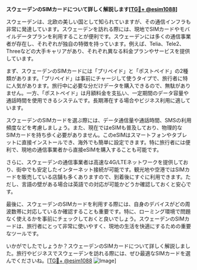 **スウェーデンのSIMカードについて詳しく解説します[[TG💪+ @esim1088](https://t.me/s/esim1088)]**

スウェーデンは、北欧の美しい国として知られていますが、その通信インフラも非常に発達しています。スウェーデンを訪れる際には、現地でSIMカードやモバイルデータプランを利用することが便利です。スウェーデンには多くの通信事業者が存在し、それぞれが独自の特徴を持っています。例えば、Telia、Tele2、Threeなどの大手キャリアがあり、それぞれ異なる料金プランやサービスを提供しています。

まず、スウェーデンのSIMカードには「プリペイド」と「ポストペイド」の2種類があります。「プリペイド」は事前にチャージして使うタイプで、旅行者に特に人気があります。旅行中に必要な分だけデータを購入できるので、無駄がありません。一方、「ポストペイド」は月額料金を支払い、一定期間のデータ容量や通話時間を使用できるシステムです。長期滞在する場合やビジネス利用に適しています。

スウェーデンのSIMカードを選ぶ際には、データ通信量や通話時間、SMSの利用頻度などを考慮しましょう。また、現在ではeSIMも普及しており、物理的なSIMカードを持ち歩く必要がありません。このeSIMはスマートフォンやタブレットに直接インストールでき、海外でも簡単に設定できます。特に旅行者には便利で、現地の通信事業者から直接eSIMを購入することも可能です。

さらに、スウェーデンの通信事業者は高速な4G/LTEネットワークを提供しており、街中でも安定したインターネット接続が可能です。観光地や空港ではSIMカードを販売している店舗も多くありますので、到着後にすぐに利用できます。ただし、言語の壁がある場合は英語での対応が可能かどうか確認しておくと安心です。

最後に、スウェーデンのSIMカードを利用する際には、自身のデバイスがどの周波数帯に対応しているか確認することも重要です。特に、ローミング環境で問題なく使えるかを事前にチェックしておくと良いでしょう。スウェーデンのSIMカードは、旅行者にとって非常に使いやすく、現地の生活を快適にするための重要なツールです。

いかがでしたでしょうか？スウェーデンのSIMカードについて詳しく解説しました。旅行やビジネスでスウェーデンを訪れる際には、ぜひ最適なSIMカードを選んでくださいね。[[TG💪+ @esim1088](https://t.me/s/esim1088) ![Image](https://i.postimg.cc/Y0z9fWf4/image.png)]
